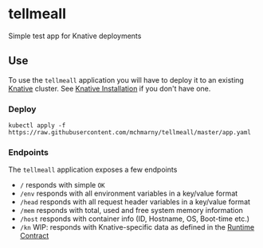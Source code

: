 # tellmeall

Simple test app for Knative deployments

## Use

To use the `tellmeall` application you will have to deploy it to an existing [Knative](https://github.com/knative) cluster. See [Knative Installation](https://github.com/knative/docs/tree/master/install) if you don't have one.

### Deploy

```shell
kubectl apply -f https://raw.githubusercontent.com/mchmarny/tellmeall/master/app.yaml
```

### Endpoints

The `tellmeall` application exposes a few endpoints

* `/` responds with simple `OK`
* `/env` responds with all environment variables in a key/value format
* `/head` responds with all request header variables in a key/value format
* `/mem` responds with total, used and free system memory information
* `/host` responds with container info (ID, Hostname, OS, Boot-time etc.)
* `/kn` WIP: responds with Knative-specific data as defined in the [Runtime Contract](https://github.com/knative/serving/blob/master/docs/runtime-contract.md)



